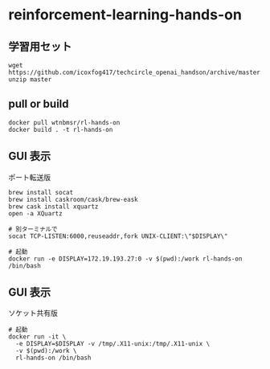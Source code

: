 # reinforcement-learning-hands-on

## 学習用セット

```
wget https://github.com/icoxfog417/techcircle_openai_handson/archive/master.zip
unzip master
```

## pull or build

```
docker pull wtnbmsr/rl-hands-on
docker build . -t rl-hands-on
```

## GUI 表示

ポート転送版

```
brew install socat
brew install caskroom/cask/brew-eask
brew cask install xquartz
open -a XQuartz

# 別ターミナルで
socat TCP-LISTEN:6000,reuseaddr,fork UNIX-CLIENT:\"$DISPLAY\"

# 起動
docker run -e DISPLAY=172.19.193.27:0 -v $(pwd):/work rl-hands-on /bin/bash
```

## GUI 表示

ソケット共有版

```
# 起動
docker run -it \
  -e DISPLAY=$DISPLAY -v /tmp/.X11-unix:/tmp/.X11-unix \
  -v $(pwd):/work \
  rl-hands-on /bin/bash
```

